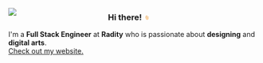 <p align="center">
  <img align="left" width=200px src="https://user-images.githubusercontent.com/42357900/225605845-24552700-15cf-4a34-8731-aada01e90bdf.svg">

  ### Hi there! <img src="https://raw.githubusercontent.com/ginny100/ginny100/main/assets/waving-hand.webp" width="2%">

  I'm a **Full Stack Engineer** at **Radity** who is passionate about **designing** and **digital arts**.
  <br/>
  <a href="https://yunusemre.dev" target="_blank">Check out my website.</a>
</p>
